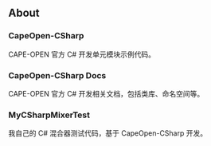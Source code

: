 ## About

### CapeOpen-CSharp

CAPE-OPEN 官方 C# 开发单元模块示例代码。

### CapeOpen-CSharp Docs

CAPE-OPEN 官方 C# 开发相关文档，包括类库、命名空间等。

### MyCSharpMixerTest

我自己的 C# 混合器测试代码，基于 CapeOpen-CSharp 开发。
